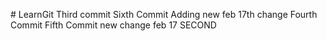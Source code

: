 #   L e a r n G i t 
Third commit 
Sixth Commit 
Adding new
feb 17th change
Fourth Commit
Fifth Commit
new change feb 17
SECOND
 
